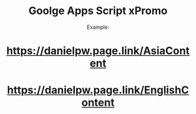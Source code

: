 <h1 align="center">Goolge Apps Script xPromo</h1>
<div align="center">

Example:
# https://danielpw.page.link/AsiaContent
# https://danielpw.page.link/EnglishContent
